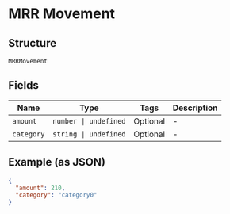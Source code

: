 
# MRR Movement

## Structure

`MRRMovement`

## Fields

| Name | Type | Tags | Description |
|  --- | --- | --- | --- |
| `amount` | `number \| undefined` | Optional | - |
| `category` | `string \| undefined` | Optional | - |

## Example (as JSON)

```json
{
  "amount": 210,
  "category": "category0"
}
```

